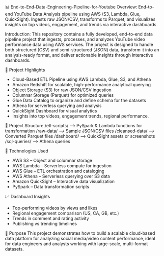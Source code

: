 📊 End-to-End-Data-Engineering-Pipeline-for-Youtube
Overview:
End-to-end YouTube Data Analysis pipeline using AWS (S3, Lambda, Glue, QuickSight). Ingests raw JSON/CSV, transforms to Parquet, and visualizes insights on top videos, engagement, and trends via interactive dashboards.

Introduction:
This repository contains a fully developed, end-to-end data pipeline project that ingests, processes, and analyzes YouTube video performance data using AWS services. The project is designed to handle both structured (CSV) and semi-structured (JSON) data, transform it into an analysis-ready format, and deliver actionable insights through interactive dashboards.

🚀 Project Highlights
- Cloud-Based ETL Pipeline using AWS Lambda, Glue, S3, and Athena
- Amazon Redshift for scalable, high-performance analytical querying
- Object Storage (S3) for raw JSON/CSV ingestion
- Columnar Storage (Parquet) for optimized queries
- Glue Data Catalog to organize and define schema for the datasets
- Athena for serverless querying and analysis
- QuickSight Dashboard for visual analytics
- Insights into top videos, engagement trends, regional performance.

📁 Project Structure
/etl-scripts/        --> PySpark & Lambda functions for transformation
/raw-data/           --> Sample JSON/CSV files
/cleansed-data/      --> Converted Parquet files
/dashboard/          --> QuickSight assets or screenshots
/sql-queries/        --> Athena queries

🔧 Technologies Used
- AWS S3 – Object and columnar storage
- AWS Lambda – Serverless compute for ingestion
- AWS Glue – ETL orchestration and cataloging
- AWS Athena – Serverless querying over S3 data
- Amazon QuickSight – Interactive data visualization
- PySpark – Data transformation scripts

📈 Dashboard Insights
- Top-performing videos by views and likes
- Regional engagement comparison (US, CA, GB, etc.)
- Trends in comment and rating activity
- Publishing vs trending timelines

🧠 Purpose
This project demonstrates how to build a scalable cloud-based data platform for analyzing social media/video content performance, ideal for data engineers and analysts working with large-scale, multi-format datasets.
